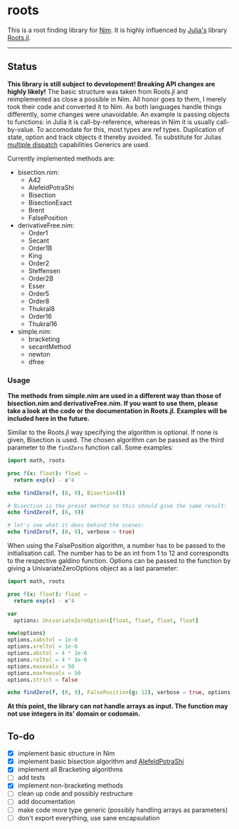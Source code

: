 # roots

This is a root finding library for [Nim](https://nim-lang.org). It is highly influenced by [Julia's](https://julialang.org) library [Roots.jl](https://github.com/JuliaMath/Roots.jl). 

-----------------------------------------------------------


## Status

**This library is still subject to development! Breaking API changes are highly likely!**
The basic structure was taken from Roots.jl and reimplemented as close a possible in Nim. All honor goes to them, I merely took their code and converted it to Nim.
As both languages handle things differently, some changes were unavoidable. An example is passing objects to functions: in Julia it is call-by-reference, whereas in Nim it is usually call-by-value. To accomodate for this, most types are ref types. Duplication of state, option and track objects it thereby avoided. To substitute for Julias [multiple dispatch](https://en.wikipedia.org/wiki/Multiple_dispatch) capabilities Generics are used.

Currently implemented methods are:

- bisection.nim:
	- A42
	- AlefeldPotraShi
	- Bisection
	- BisectionExact
	- Brent
	- FalsePosition
- derivativeFree.nim:
	- Order1
	- Secant
	- Order1B
	- King
	- Order2
	- Steffensen
	- Order2B
	- Esser
	- Order5
	- Order8
	- Thukral8
	- Order16
	- Thukral16
- simple.nim:
	- bracketing
	- secantMethod
	- newton
	- dfree





### Usage

**The methods from simple.nim are used in a different way than those of bisection.nim and derivativeFree.nim. If you want to use them, please take a look at the code or the documentation in Roots.jl. Examples will be included here in the future.**

Similar to the Roots.jl way specifying the algorithm is optional. If none is given, Bisection is used.
The chosen algorithm can be passed as the third parameter to the `findZero` function call.
Some examples:

```nim
import math, roots

proc f(x: float): float =
  return exp(x) - x^4

echo findZero(f, (8, 9), Bisection())

# Bisection is the preset method so this should give the same result:
echo findZero(f, (8, 9))

# let's see what it does behind the scenes:
echo findZero(f, (8, 9), verbose = true)
```

When using the FalsePosition algorithm, a number has to be passed to the initialisation call.
The number has to be an int from 1 to 12 and correspondts to the respective galdino function.
Options can be passed to the function by giving a UnivariateZeroOptions object as a last parameter:

```nim
import math, roots

proc f(x: float): float =
  return exp(x) - x^4

var
  options: UnivariateZeroOptions[float, float, float, float]

new(options)
options.xabstol = 1e-6
options.xreltol = 1e-6
options.abstol = 4 * 1e-6
options.reltol = 4 * 1e-6
options.maxevals = 50
options.maxfnevals = 50
options.strict = false

echo findZero(f, (8, 9), FalsePosition(g: 12), verbose = true, options)
```

**At this point, the library can not handle arrays as input. The function may not use integers in its' domain or codomain.**

## To-do

- [x] implement basic structure in Nim
- [x] implement basic bisection algorithm and [AlefeldPotraShi](https://dx.doi.org/10.1090/s0025-5718-1993-1192965-2)
- [x] implement all Bracketing algorithms
- [ ] add tests
- [x] implement non-bracketing methods
- [ ] clean up code and possibly restructure
- [ ] add documentation
- [ ] make code more type generic (possibly handling arrays as parameters)
- [ ] don't export everything, use sane encapsulation
